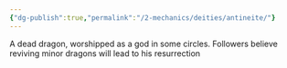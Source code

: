 ```yaml
---
{"dg-publish":true,"permalink":"/2-mechanics/deities/antineite/"}
---
```


A dead dragon, worshipped as a god in some circles. Followers believe reviving minor dragons will lead to his resurrection